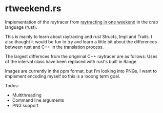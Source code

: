 # rtweekend.rs
Implementation of the raytracer from [raytracting in one weekend](https://github.com/RayTracing) in the crab language (rust).

This is mainly to learn about raytracing and rust Structs, Impl and Traits.
I also thought it would be fun to try and learn a little bit about the differences between rust and C++ in the translation process. 

The largest differnces from the origninal C++ raytracer are as follows:
Uses of the interval class have been replaced with rust's built in Range.


Images are currently in the ppm format, but I'm looking into PNGs, I want to implement encoding myself so this is a looong term goal.

Todos:

- Multithreading 
- Command line arguments
- PNG support

